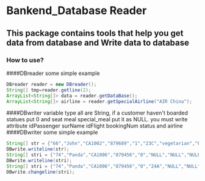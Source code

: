 # Bankend_Database Reader

## This package contains tools that help you get data from database and Write data to database

### How to use?

####DBreader some simple example
```java
DBreader reader = new DBreader();
String[] tmp=reader.getline(2);
ArrayList<String[]> data = reader.getDataBase();
ArrayList<String[]> airline = reader.getSpecialAirline("AIR China");
```
####DBwriter variable type all are String, if a customer haven't boarded statues put 0 and seat meal special_meal put it as NULL. you must write attribute idPassenger surName idFlight bookingNum status and airline
####DBwriter some simple example
```java
String[] str = {"66","John","CA1002","879689","1","23C","vegetarian","French","Japan","ice","Shan Dong"};
DBwrite.writeline(str);
String[] stri = {"74","Panda","CA1006","879456","0","NULL","NULL","NULL","NULL","NULL","Shan Dong"};
DBwrite.writeline(stri);
String[] stri = {"74","Panda","CA1006","879456","0","24A","NULL","NULL","NULL","NULL","Shan Dong"};
DBwrite.changeline(stri);
```
